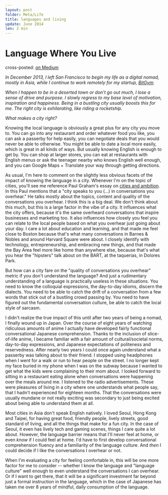 ```yaml
---
layout: post
folder: Meta/Life
title: languages and living
update: June 2014
len: 2 min
---
```

# Language Where You Live
<div class="essay-subtext">cross-posted: <a href="https://medium.com/@keerthiko/toys-to-games-25d35b40425d">on Medium</a></div>

*In December 2013, I left San Francisco to begin my life as a digital nomad, mostly in Asia, while I continue to work remotely for my startup, [BitGym](www.bitgym.com).*

*When I happen to be in a deserted town or don’t go out much, I lose a sense of drive and purpose. I slowly regress to my base level of motivation, inspiration and happiness. Being in a bustling city usually boosts this for me. The right city is exhilarating, like riding a rocketship.*

*What makes a city right?*

Knowing the local language is obviously a great plus for any city you move to. You can go into any restaurant and order whatever food you like, you can ask a passerby for help easily, you can negotiate deals that you would never be able to otherwise. You might be able to date a local more easily, which is great in all kinds of ways. But usually knowing English is enough to get by. You can shop at larger stores, you can eat at restaurants with English menus or ask the teenager nearby who knows English well enough, and you can Google Maps + Translate your way through getting directions.

As usual, I'm here to comment on the slightly less obvious facets of the impact of knowing the language in a city. Whenever I'm on the topic of cities, you'll see me reference Paul Graham's essay on [cities and ambition](http://paulgraham.com/cities.html). In this Paul mentions that a "city speaks to you (...) in conversations you overhear." He talks mostly about the topics, content and quality of the conversations you overhear. I think this is a big deal. We don't think about this much, but this is a large factor in the vibe of a city. It influences what the city offers, because it's the same overheard conversations that inspire businesses and marketing too. It also influences how closely you feel you can relate to the local people based on what you overhear just going about your day. I care a lot about education and learning, and that made me feel close to Boston because that's what many conversations in Barnes & Nobles and around Harvard Square were about. I closely identify with technology, entrepreneurship, and embracing new things, and that made the Bay Area feel more like home than anywhere else, because that's what you hear the "hipsters" talk about on the BART, at the taquerias, in Dolores Park.

But how can a city fare on the "quality of conversations you overhear" metric if you don't understand the language? And just a rudimentary understanding of a language is practically useless in these situations. You need to know the colloquial expressions, the day-to-day idioms, discern the dialects. You need to be able to catch the drift of a conversation from a few words that stick out of a bustling crowd passing by. You need to have figured out the fundamental conversation culture, be able to catch the local style of sarcasm.

I didn't realize the true impact of this until after two years of being a nomad, I finally wound up in Japan. Over the course of eight years of watching ridiculous amounts of anime I actually have developed fairly functional conversational Japanese comprehension. Thanks to the inclusion of slice-of-life anime, I became familiar with a fair amount of cultural/societal norms, day-to-day expressions, and Japanese expectations of politeness and reservedness. After nearly two years I could once again understand what a passerby was talking about to their friend. I stopped using headphones when I went for a walk or run to hear people on the street. I no longer kept my face buried in my phone when I was on the subway because I wanted to get what the kids were complaining to their mom about. I looked forward to sitting in a restaurant eating alone when conversations were happening over the meals around me. I listened to the radio advertisements. These were pleasures of living in a city where one understands what people say, that I hadn't experienced for eighteen months. That the conversations were usually mundane or not really exciting was secondary to just being excited about being able to understand them at all.

Most cities in Asia don't speak English natively. I loved Seoul, Hong Kong and Taipei, for having great food, friendly people, lively streets, good standard of living, and all the things that make for a fun city. In the case of Seoul, it even has lively tech and gaming scenes, things I care quite a lot about. However, the language barrier means that I'll never feel at home, or even *know* if I could feel at home. I'd have to first develop conversational comprehension fluency and a familiarity of the language culture. And *then* I could decide if I like the conversations I overhear or not.

When I'm evaluating a city for feeling comfortable in, this will be one more factor for me to consider -- whether I know the language and "language culture" well enough to even understand the conversations I can overhear. Or if I want to get there, that it will be a significant investment far beyond just a formal instruction in the language, which in the case of Japanese has taken me over 8 years of mindful, daily consumption of the language.